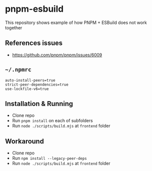 # pnpm-esbuild

This repository shows example of how PNPM + ESBuild does not work together

## References issues

- https://github.com/pnpm/pnpm/issues/6009

## `~/.npmrc`

```
auto-install-peers=true
strict-peer-dependencies=true
use-lockfile-v6=true
```

## Installation & Running

- Clone repo
- Run `pnpm install` on each of subfolders
- Run `node ./scripts/build.mjs` at `frontend` folder

## Workaround

- Clone repo
- Run `npm install --legacy-peer-deps`
- Run `node ./scripts/build.mjs` at `frontend` folder
